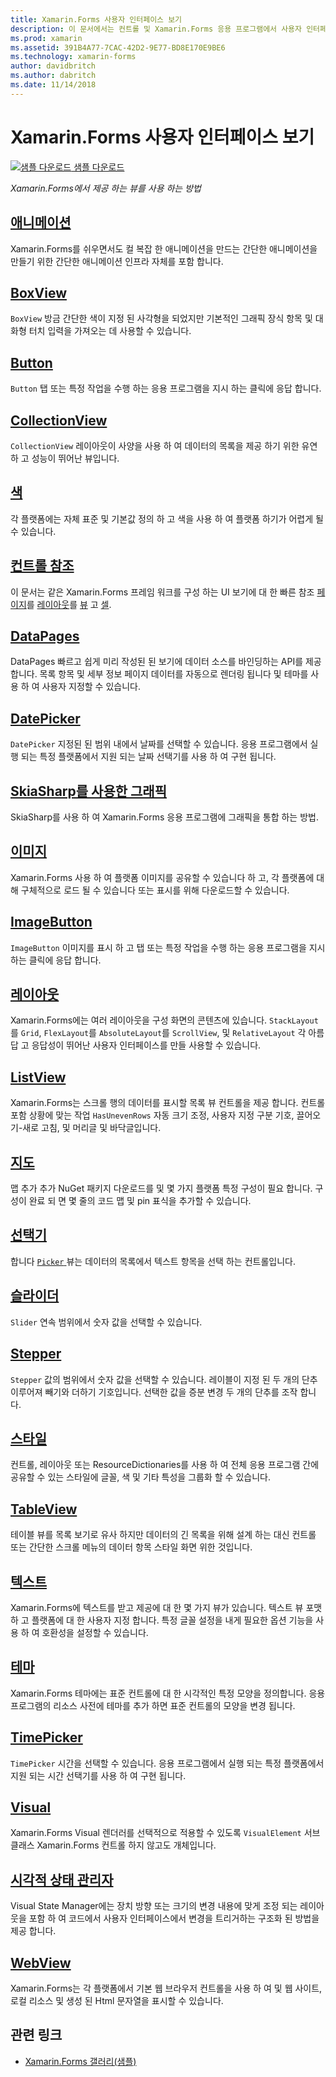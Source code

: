 ```yaml
---
title: Xamarin.Forms 사용자 인터페이스 보기
description: 이 문서에서는 컨트롤 및 Xamarin.Forms 응용 프로그램에서 사용자 인터페이스를 만들 때 사용할 수 있는 개념을 소개 합니다.
ms.prod: xamarin
ms.assetid: 391B4A77-7CAC-42D2-9E77-BD8E170E9BE6
ms.technology: xamarin-forms
author: davidbritch
ms.author: dabritch
ms.date: 11/14/2018
---
```


# <a name="xamarinforms-user-interface-views"></a>Xamarin.Forms 사용자 인터페이스 보기

[![샘플 다운로드](~/media/shared/download.png) 샘플 다운로드](https://developer.xamarin.com/samples/FormsGallery/)

_Xamarin.Forms에서 제공 하는 뷰를 사용 하는 방법_

## <a name="animationanimationindexmd"></a>[애니메이션](animation/index.md)

Xamarin.Forms를 쉬우면서도 컬 복잡 한 애니메이션을 만드는 간단한 애니메이션을 만들기 위한 간단한 애니메이션 인프라 자체를 포함 합니다.

## <a name="boxviewboxviewmd"></a>[BoxView](boxview.md)

`BoxView` 방금 간단한 색이 지정 된 사각형을 되었지만 기본적인 그래픽 장식 항목 및 대화형 터치 입력을 가져오는 데 사용할 수 있습니다.

## <a name="buttonbuttonmd"></a>[Button](button.md)

`Button` 탭 또는 특정 작업을 수행 하는 응용 프로그램을 지시 하는 클릭에 응답 합니다.

## <a name="collectionviewcollectionviewmd"></a>[CollectionView](collectionview.md)

`CollectionView` 레이아웃이 사양을 사용 하 여 데이터의 목록을 제공 하기 위한 유연 하 고 성능이 뛰어난 뷰입니다.

## <a name="colorscolorsmd"></a>[색](colors.md)

각 플랫폼에는 자체 표준 및 기본값 정의 하 고 색을 사용 하 여 플랫폼 하기가 어렵게 될 수 있습니다.

## <a name="controls-referencecontrolsindexmd"></a>[컨트롤 참조](controls/index.md)

이 문서는 같은 Xamarin.Forms 프레임 워크를 구성 하는 UI 보기에 대 한 빠른 참조 [페이지](~/xamarin-forms/user-interface/controls/pages.md)를 [레이아웃](~/xamarin-forms/user-interface/controls/layouts.md)를 [뷰](~/xamarin-forms/user-interface/controls/views.md) 고 [셀](~/xamarin-forms/user-interface/controls/cells.md).

## <a name="datapagesdatapagesindexmd"></a>[DataPages](datapages/index.md)

DataPages 빠르고 쉽게 미리 작성된 된 보기에 데이터 소스를 바인딩하는 API를 제공 합니다. 목록 항목 및 세부 정보 페이지 데이터를 자동으로 렌더링 됩니다 및 테마를 사용 하 여 사용자 지정할 수 있습니다.

## <a name="datepickerdatepickermd"></a>[DatePicker](datepicker.md)

`DatePicker` 지정된 된 범위 내에서 날짜를 선택할 수 있습니다. 응용 프로그램에서 실행 되는 특정 플랫폼에서 지원 되는 날짜 선택기를 사용 하 여 구현 됩니다.

## <a name="graphics-with-skiasharpgraphicsskiasharpindexmd"></a>[SkiaSharp를 사용한 그래픽](graphics/skiasharp/index.md)

SkiaSharp를 사용 하 여 Xamarin.Forms 응용 프로그램에 그래픽을 통합 하는 방법.

## <a name="imagesimagesmd"></a>[이미지](images.md)

Xamarin.Forms 사용 하 여 플랫폼 이미지를 공유할 수 있습니다 하 고, 각 플랫폼에 대해 구체적으로 로드 될 수 있습니다 또는 표시를 위해 다운로드할 수 있습니다.

## <a name="imagebuttonimagebuttonmd"></a>[ImageButton](imagebutton.md)

`ImageButton` 이미지를 표시 하 고 탭 또는 특정 작업을 수행 하는 응용 프로그램을 지시 하는 클릭에 응답 합니다.

## <a name="layoutslayoutsindexmd"></a>[레이아웃](layouts/index.md)

Xamarin.Forms에는 여러 레이아웃을 구성 화면의 콘텐츠에 있습니다. `StackLayout`를 `Grid`, `FlexLayout`를 `AbsoluteLayout`를 `ScrollView`, 및 `RelativeLayout` 각 아름 답 고 응답성이 뛰어난 사용자 인터페이스를 만들 사용할 수 있습니다.

## <a name="listviewlistviewindexmd"></a>[ListView](listview/index.md)

Xamarin.Forms는 스크롤 행의 데이터를 표시할 목록 뷰 컨트롤을 제공 합니다. 컨트롤 포함 상황에 맞는 작업 `HasUnevenRows` 자동 크기 조정, 사용자 지정 구분 기호, 끌어오기-새로 고침, 및 머리글 및 바닥글입니다.

## <a name="mapsmapmd"></a>[지도](map.md)

맵 추가 추가 NuGet 패키지 다운로드를 및 몇 가지 플랫폼 특정 구성이 필요 합니다. 구성이 완료 되 면 몇 줄의 코드 맵 및 pin 표식을 추가할 수 있습니다.

## <a name="pickerpickerindexmd"></a>[선택기](picker/index.md)

합니다 [ `Picker` ](xref:Xamarin.Forms.Picker) 뷰는 데이터의 목록에서 텍스트 항목을 선택 하는 컨트롤입니다.

## <a name="sliderslidermd"></a>[슬라이더](slider.md)

`Slider` 연속 범위에서 숫자 값을 선택할 수 있습니다.

## <a name="steppersteppermd"></a>[Stepper](stepper.md)

`Stepper` 값의 범위에서 숫자 값을 선택할 수 있습니다. 레이블이 지정 된 두 개의 단추 이루어져 빼기와 더하기 기호입니다. 선택한 값을 증분 변경 두 개의 단추를 조작 합니다.

## <a name="stylesstylesindexmd"></a>[스타일](styles/index.md)

컨트롤, 레이아웃 또는 ResourceDictionaries를 사용 하 여 전체 응용 프로그램 간에 공유할 수 있는 스타일에 글꼴, 색 및 기타 특성을 그룹화 할 수 있습니다.

## <a name="tableviewtableviewmd"></a>[TableView](tableview.md)

테이블 뷰를 목록 보기로 유사 하지만 데이터의 긴 목록을 위해 설계 하는 대신 컨트롤 또는 간단한 스크롤 메뉴의 데이터 항목 스타일 화면 위한 것입니다.

## <a name="texttextindexmd"></a>[텍스트](text/index.md)

Xamarin.Forms에 텍스트를 받고 제공에 대 한 몇 가지 뷰가 있습니다. 텍스트 뷰 포맷 하 고 플랫폼에 대 한 사용자 지정 합니다. 특정 글꼴 설정을 내게 필요한 옵션 기능을 사용 하 여 호환성을 설정할 수 있습니다.

## <a name="themesthemesindexmd"></a>[테마](themes/index.md)

Xamarin.Forms 테마에는 표준 컨트롤에 대 한 시각적인 특정 모양을 정의합니다. 응용 프로그램의 리소스 사전에 테마를 추가 하면 표준 컨트롤의 모양을 변경 됩니다.

## <a name="timepickertimepickermd"></a>[TimePicker](timepicker.md)

`TimePicker` 시간을 선택할 수 있습니다. 응용 프로그램에서 실행 되는 특정 플랫폼에서 지원 되는 시간 선택기를 사용 하 여 구현 됩니다.

## <a name="visualvisualindexmd"></a>[Visual](visual/index.md)

Xamarin.Forms Visual 렌더러를 선택적으로 적용할 수 있도록 `VisualElement` 서브 클래스 Xamarin.Forms 컨트롤 하지 않고도 개체입니다.

## <a name="visual-state-managervisual-state-managermd"></a>[시각적 상태 관리자](visual-state-manager.md)

Visual State Manager에는 장치 방향 또는 크기의 변경 내용에 맞게 조정 되는 레이아웃을 포함 하 여 코드에서 사용자 인터페이스에서 변경을 트리거하는 구조화 된 방법을 제공 합니다.

## <a name="webviewwebviewmd"></a>[WebView](webview.md)

Xamarin.Forms는 각 플랫폼에서 기본 웹 브라우저 컨트롤을 사용 하 여 및 웹 사이트, 로컬 리소스 및 생성 된 Html 문자열을 표시할 수 있습니다.

## <a name="related-links"></a>관련 링크

- [Xamarin.Forms 갤러리(샘플)](https://developer.xamarin.com/samples/FormsGallery/)
